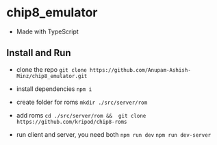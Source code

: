 # chip8_emulator
- Made with TypeScript

## Install and Run
- clone the repo
`git clone https://github.com/Anupam-Ashish-Minz/chip8_emulator.git`

- install dependencies
`npm i` 

- create folder for roms
`mkdir ./src/server/rom`

- add roms
`cd ./src/server/rom && 
git clone https://github.com/kripod/chip8-roms`

- run client and server, you need both
`npm run dev`
`npm run dev-server`
